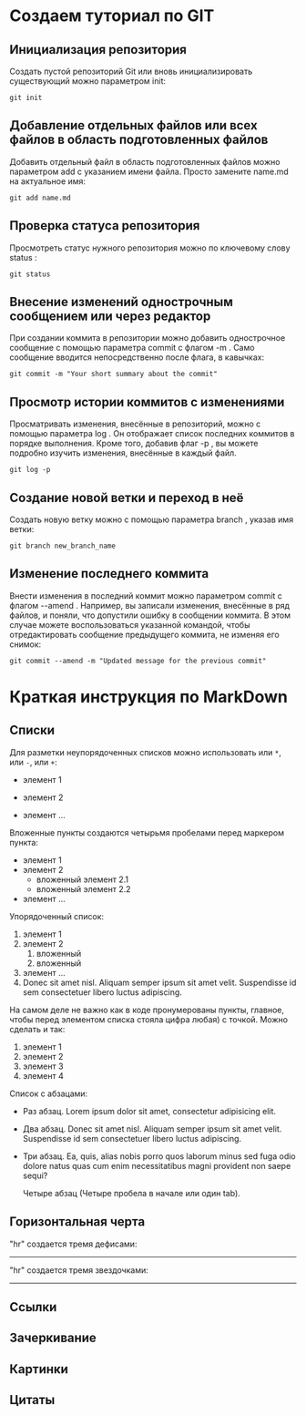 #  Создаем туториал по GIT

## Инициализация репозитория

Создать пустой репозиторий Git или вновь инициализировать существующий можно параметром init:
```
git init
```

## Добавление отдельных файлов или всех файлов в область подготовленных файлов

Добавить отдельный файл в область подготовленных файлов можно параметром add с указанием имени файла. Просто замените name.md на актуальное имя:
```
git add name.md
```

## Проверка статуса репозитория

Просмотреть статус нужного репозитория можно по ключевому слову status :
```
git status
```

## Внесение изменений однострочным сообщением или через редактор

При создании коммита в репозитории можно добавить однострочное сообщение с помощью параметра commit с флагом -m . Само сообщение вводится непосредственно после флага, в кавычках:
```
git commit -m "Your short summary about the commit"
```

## Просмотр истории коммитов с изменениями

Просматривать изменения, внесённые в репозиторий, можно с помощью параметра log . Он отображает список последних коммитов в порядке выполнения. Кроме того, добавив флаг -p , вы можете подробно изучить изменения, внесённые в каждый файл.
```
git log -p
```

## Создание новой ветки и переход в неё
Создать новую ветку можно с помощью параметра branch , указав имя ветки:
```
git branch new_branch_name
```

## Изменение последнего коммита
Внести изменения в последний коммит можно параметром commit с флагом --amend . Например, вы записали изменения, внесённые в ряд файлов, и поняли, что допустили ошибку в сообщении коммита. В этом случае можете воспользоваться указанной командой, чтобы отредактировать сообщение предыдущего коммита, не изменяя его снимок:
```
git commit --amend -m "Updated message for the previous commit"
```

# Краткая инструкция по MarkDown

## Списки

Для разметки неупорядоченных списков можно использовать или `*`, или `-`, или `+`:

 * элемент 1
 - элемент 2
 + элемент ...

Вложенные пункты создаются четырьмя пробелами перед маркером пункта:

 * элемент 1
 * элемент 2
     * вложенный элемент 2.1
     * вложенный элемент 2.2
 * элемент ...

 Упорядоченный список:
 1. элемент 1
 2. элемент 2
    1. вложенный
    2. вложенный
  3. элемент ...
  4. Donec sit amet nisl. Aliquam semper ipsum sit amet velit. Suspendisse id sem consectetuer libero luctus adipiscing.

  На самом деле не важно как в коде пронумерованы пункты, главное, чтобы перед элементом списка стояла цифра любая) с точкой. Можно сделать и так:

  1. элемент 1
  0. элемент 2
  0. элемент 3
  0. элемент 4

Список с абзацами:

* Раз абзац. Lorem ipsum dolor sit amet, consectetur adipisicing elit.

* Два абзац. Donec sit amet nisl. Aliquam semper ipsum sit amet velit. Suspendisse id sem consectetuer libero luctus adipiscing.

* Три абзац. Ea, quis, alias nobis porro quos laborum minus sed fuga odio dolore natus quas cum enim necessitatibus magni provident non saepe sequi?

    Четыре абзац (Четыре пробела в начале или один tab).
    
## Горизонтальная черта

"hr" создается тремя дефисами:

---

"hr" создается тремя звездочками: 

***

## Ссылки

## Зачеркивание

## Картинки

## Цитаты
